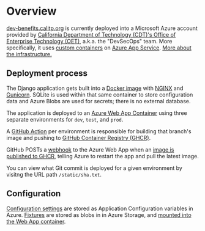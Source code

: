 # Overview

[dev-benefits.calitp.org][dev-benefits] is currently deployed into a Microsoft Azure account provided by [California Department of Technology (CDT)'s Office of Enterprise Technology (OET)][oet], a.k.a. the "DevSecOps" team. More specifically, it uses [custom containers][app-service-containers] on [Azure App Service][app-service]. [More about the infrastructure.](infrastructure.md)

## Deployment process

The Django application gets built into a [Docker image][dockerfile] with [NGINX](https://www.nginx.com/) and
[Gunicorn](https://gunicorn.org/). SQLite is used within that same container to store configuration data and Azure Blobs are
used for secrets; there is no external database.

The application is deployed to an [Azure Web App Container][az-webapp] using three separate environments for `dev`, `test`,
and `prod`.

A [GitHub Action][gh-actions] per environment is responsible for building that branch's image and pushing to [GitHub Container
Registry (GHCR)][ghcr].

GitHub POSTs a [webhook][gh-webhooks] to the Azure Web App when an [image is published to GHCR][gh-webhook-event], telling
Azure to restart the app and pull the latest image.

You can view what Git commit is deployed for a given environment by visitng the URL path `/static/sha.txt`.

## Configuration

[Configuration settings](../configuration/README.md) are stored as Application Configuration variables in Azure.
[Fixtures](../configuration/fixtures.md) are stored as blobs in in Azure Storage, and [mounted into the Web App container][az-mount].

[dev-benefits]: https://dev-benefits.calitp.org
[oet]: https://techblog.cdt.ca.gov/2020/06/cdt-taking-the-lead-in-digital-transformation/
[app-service-containers]: https://docs.microsoft.com/en-us/azure/app-service/configure-custom-container
[app-service]: https://docs.microsoft.com/en-us/azure/app-service/overview
[dockerfile]: https://github.com/cal-itp/benefits/blob/dev/Dockerfile
[az-webapp]: https://azure.microsoft.com/en-us/services/app-service/containers/
[az-mount]: https://docs.microsoft.com/en-us/azure/app-service/configure-connect-to-azure-storage?tabs=portal&pivots=container-linux
[gh-actions]: https://docs.github.com/en/actions
[gh-webhook-event]: https://docs.github.com/en/developers/webhooks-and-events/webhooks/webhook-events-and-payloads#package
[gh-webhooks]: https://docs.github.com/en/github-ae@latest/developers/webhooks-and-events/webhooks
[ghcr]: https://github.com/features/packages
